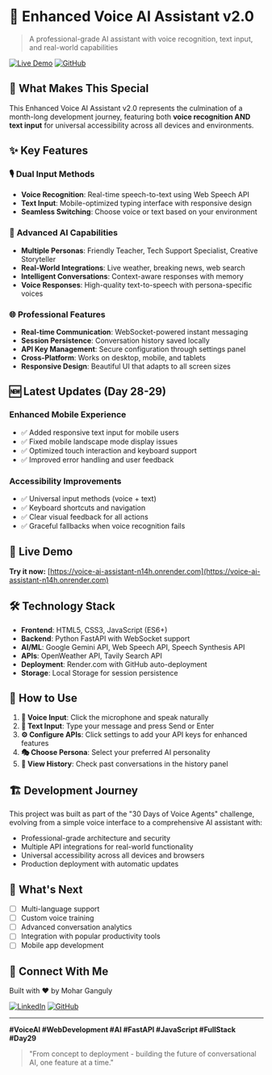 # 🎤 Enhanced Voice AI Assistant v2.0

> A professional-grade AI assistant with voice recognition, text input, and real-world capabilities

[![Live Demo](https://img.shields.io/badge/Live-Demo-blue?style=for-the-badge)](https://voice-ai-assistant-n14h.onrender.com)
[![GitHub](https://img.shields.io/badge/GitHub-Repository-black?style=for-the-badge)](https://github.com/Moharganguly/voice-ai-assistant)

## 🌟 What Makes This Special

This Enhanced Voice AI Assistant v2.0 represents the culmination of a month-long development journey, featuring both **voice recognition AND text input** for universal accessibility across all devices and environments.

## ✨ Key Features

### 🎙️ **Dual Input Methods**
- **Voice Recognition**: Real-time speech-to-text using Web Speech API
- **Text Input**: Mobile-optimized typing interface with responsive design
- **Seamless Switching**: Choose voice or text based on your environment

### 🤖 **Advanced AI Capabilities**
- **Multiple Personas**: Friendly Teacher, Tech Support Specialist, Creative Storyteller
- **Real-World Integrations**: Live weather, breaking news, web search
- **Intelligent Conversations**: Context-aware responses with memory
- **Voice Responses**: High-quality text-to-speech with persona-specific voices

### 🌐 **Professional Features**
- **Real-time Communication**: WebSocket-powered instant messaging
- **Session Persistence**: Conversation history saved locally
- **API Key Management**: Secure configuration through settings panel
- **Cross-Platform**: Works on desktop, mobile, and tablets
- **Responsive Design**: Beautiful UI that adapts to all screen sizes

## 🆕 Latest Updates (Day 28-29)

### **Enhanced Mobile Experience**
- ✅ Added responsive text input for mobile users
- ✅ Fixed mobile landscape mode display issues
- ✅ Optimized touch interaction and keyboard support
- ✅ Improved error handling and user feedback

### **Accessibility Improvements**
- ✅ Universal input methods (voice + text)
- ✅ Keyboard shortcuts and navigation
- ✅ Clear visual feedback for all actions
- ✅ Graceful fallbacks when voice recognition fails

## 🚀 Live Demo

**Try it now:** [https://voice-ai-assistant-n14h.onrender.com](https://voice-ai-assistant-n14h.onrender.com)

## 🛠️ Technology Stack

- **Frontend**: HTML5, CSS3, JavaScript (ES6+)
- **Backend**: Python FastAPI with WebSocket support
- **AI/ML**: Google Gemini API, Web Speech API, Speech Synthesis API
- **APIs**: OpenWeather API, Tavily Search API
- **Deployment**: Render.com with GitHub auto-deployment
- **Storage**: Local Storage for session persistence

## 🎯 How to Use

1. **🎤 Voice Input**: Click the microphone and speak naturally
2. **💬 Text Input**: Type your message and press Send or Enter
3. **⚙️ Configure APIs**: Click settings to add your API keys for enhanced features
4. **🎭 Choose Persona**: Select your preferred AI personality
5. **📜 View History**: Check past conversations in the history panel

## 🏗️ Development Journey

This project was built as part of the "30 Days of Voice Agents" challenge, evolving from a simple voice interface to a comprehensive AI assistant with:

- Professional-grade architecture and security
- Multiple API integrations for real-world functionality  
- Universal accessibility across all devices and browsers
- Production deployment with automatic updates

## 🌈 What's Next

- [ ] Multi-language support
- [ ] Custom voice training
- [ ] Advanced conversation analytics
- [ ] Integration with popular productivity tools
- [ ] Mobile app development

## 🤝 Connect With Me

Built with ❤️ by Mohar Ganguly

[![LinkedIn](https://img.shields.io/badge/LinkedIn-Connect-blue?style=for-the-badge&logo=linkedin)]([https://linkedin.com/in/moharganguly](https://www.linkedin.com/in/mohar-ganguly-a8a266274/))
[![GitHub](https://img.shields.io/badge/GitHub-Follow-black?style=for-the-badge&logo=github)](https://github.com/Moharganguly)

---

**#VoiceAI #WebDevelopment #AI #FastAPI #JavaScript #FullStack #Day29**

> "From concept to deployment - building the future of conversational AI, one feature at a time."
